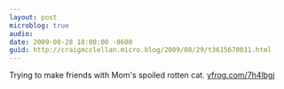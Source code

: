 ```yaml
---
layout: post
microblog: true
audio: 
date: 2009-08-28 18:00:00 -0600
guid: http://craigmcclellan.micro.blog/2009/08/29/t3615670011.html
---
```

Trying to make friends with Mom's spoiled rotten cat.  [yfrog.com/7h4lbgj](http://yfrog.com/7h4lbgj)
